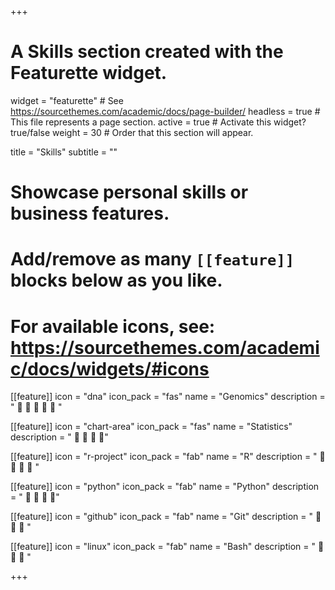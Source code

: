 +++
# A Skills section created with the Featurette widget.
widget = "featurette"  # See https://sourcethemes.com/academic/docs/page-builder/
headless = true  # This file represents a page section.
active = true  # Activate this widget? true/false
weight = 30  # Order that this section will appear.

title = "Skills"
subtitle = ""

# Showcase personal skills or business features.
# 
# Add/remove as many `[[feature]]` blocks below as you like.
# 
# For available icons, see: https://sourcethemes.com/academic/docs/widgets/#icons

[[feature]]
  icon = "dna"
  icon_pack = "fas"
  name = "Genomics"
  description = " :star2:  :star2:  :star2: :star2: :star2: "

  
[[feature]]
  icon = "chart-area"
  icon_pack = "fas"
  name = "Statistics"
  description = " :star2:  :star2:  :star2:  :star2:"  

[[feature]]
  icon = "r-project"
  icon_pack = "fab"
  name = "R"
  description = " :star2:  :star2:  :star2: :star2: "  

[[feature]]
  icon = "python"
  icon_pack = "fab"
  name = "Python"
  description = " :star2:  :star2:  :star2:  :star2:"

[[feature]]
  icon = "github"
  icon_pack = "fab"
  name = "Git"
  description = " :star2:  :star2:  :star2: "

[[feature]]
  icon = "linux"
  icon_pack = "fab"
  name = "Bash"
  description = " :star2:  :star2:  :star2: "

+++
